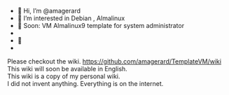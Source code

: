 - 👋 Hi, I’m @amagerard
- 👀 I’m interested in Debian , Almalinux
- 🌱 Soon: VM Almalinux9 template for system administrator
- 
- 💞 
- 
Please checkout the wiki. https://github.com/amagerard/TemplateVM/wiki  
This wiki will soon be available in English.  
This wiki is a copy of my personal wiki.  
I did not invent anything. Everything is on the internet.  
<!---
amagerard/amagerard is a ✨ special ✨ repository because its `README.md` (this file) appears on your GitHub profile.
You can click the Preview link to take a look at your changes.
--->
